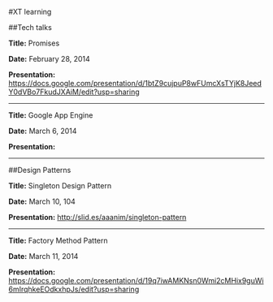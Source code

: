 #XT learning


##Tech talks

__Title:__ Promises

__Date:__ February 28, 2014

__Presentation:__ https://docs.google.com/presentation/d/1btZ9cujpuP8wFUmcXsTYjK8JeedY0dVBo7FkudJXAiM/edit?usp=sharing

***

__Title:__ Google App Engine

__Date:__ March 6, 2014

__Presentation:__ 

***

##Design Patterns

__Title:__ Singleton Design Pattern

__Date:__ March 10, 104

__Presentation:__ http://slid.es/aaanim/singleton-pattern

***

__Title:__ Factory Method Pattern

__Date:__ March 11, 2014

__Presentation:__ https://docs.google.com/presentation/d/19q7iwAMKNsn0Wmi2cMHix9guWi6mIrqhkeEOdkxhpJs/edit?usp=sharing